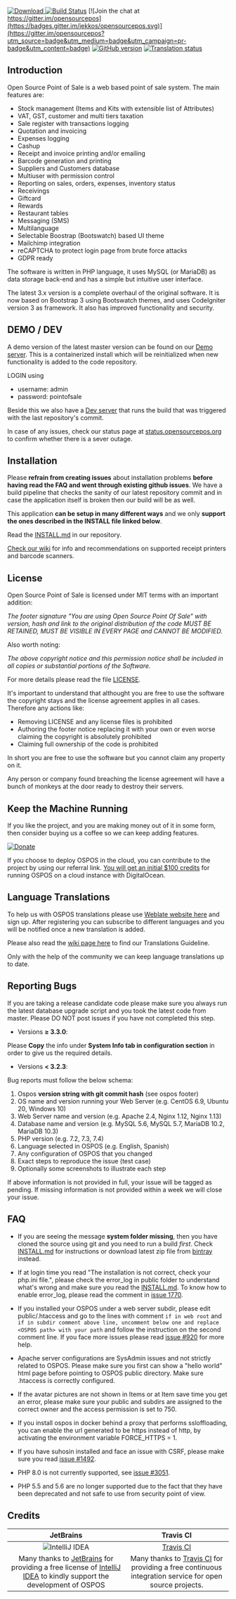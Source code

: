 [![Download](https://api.bintray.com/packages/jekkos/opensourcepos/opensourcepos/images/download.svg?version=3.3.4) ](https://bintray.com/jekkos/opensourcepos/opensourcepos/3.3.4/link)
[![Build Status](https://travis-ci.org/opensourcepos/opensourcepos.svg?branch=master)](https://travis-ci.org/opensourcepos/opensourcepos)
[![Join the chat at https://gitter.im/opensourcepos](https://badges.gitter.im/jekkos/opensourcepos.svg)](https://gitter.im/opensourcepos?utm_source=badge&utm_medium=badge&utm_campaign=pr-badge&utm_content=badge)
[![GitHub version](https://badge.fury.io/gh/jekkos%2Fopensourcepos.svg)](https://badge.fury.io/gh/jekkos%2Fopensourcepos)
[![Translation status](http://translate.opensourcepos.org/widgets/opensourcepos/-/svg-badge.svg)](http://weblate.jpeelaer.net/engage/ospos/?utm_source=widget)


Introduction
------------

Open Source Point of Sale is a web based point of sale system.
The main features are:
* Stock management (Items and Kits with extensible list of Attributes)
* VAT, GST, customer and multi tiers taxation
* Sale register with transactions logging
* Quotation and invoicing
* Expenses logging
* Cashup
* Receipt and invoice printing and/or emailing
* Barcode generation and printing
* Suppliers and Customers database
* Multiuser with permission control
* Reporting on sales, orders, expenses, inventory status
* Receivings
* Giftcard
* Rewards
* Restaurant tables
* Messaging (SMS)
* Multilanguage
* Selectable Boostrap (Bootswatch) based UI theme
* Mailchimp integration
* reCAPTCHA to protect login page from brute force attacks
* GDPR ready

The software is written in PHP language, it uses MySQL (or MariaDB) as data storage back-end and has a simple but intuitive user interface.

The latest 3.x version is a complete overhaul of the original software.
It is now based on Bootstrap 3 using Bootswatch themes, and uses CodeIgniter version 3 as framework.
It also has improved functionality and security.

DEMO / DEV
----------

A demo version of the latest master version can be found on our [Demo server](https://demo.opensourcepos.org). This is a containerized install which will be reinitialized when new functionality is added to the code repository.

LOGIN using
* username: admin
* password: pointofsale

Beside this we also have a [Dev server](https://dev.opensourcepos.org) that runs the build that was triggered with the last repository's commit.

In case of any issues, check our status page at [status.opensourcepos.org](https://status.opensourcepos.org) to confirm whether there is a sever outage.

Installation
------------

Please **refrain from creating issues** about installation problems **before having read the FAQ and went through existing github issues**. We have a build pipeline that checks the sanity of our latest repository commit and in case the application itself is broken then our build will be as well.

This application **can be setup in many different ways** and we only **support the ones described in the INSTALL file linked below**.

Read the [INSTALL.md](https://github.com/opensourcepos/opensourcepos/blob/master/INSTALL.md) in our repository.

[Check our wiki](https://github.com/opensourcepos/opensourcepos/wiki/Supported-hardware-datasheet) for info and recommendations on supported receipt printers and barcode scanners.

License
-------

Open Source Point of Sale is licensed under MIT terms with an important addition:

_The footer signature "You are using Open Source Point Of Sale" with version, 
hash and link to the original distribution of the code MUST BE RETAINED, 
MUST BE VISIBLE IN EVERY PAGE and CANNOT BE MODIFIED._

Also worth noting:

_The above copyright notice and this permission notice shall be included in all
copies or substantial portions of the Software._

For more details please read the file [LICENSE](https://github.com/opensourcepos/opensourcepos/blob/master/LICENSE).

It's important to understand that althought you are free to use the software the copyright stays and the license agreement applies in all cases.
Therefore any actions like:

- Removing LICENSE and any license files is prohibited
- Authoring the footer notice replacing it with your own or even worse claiming the copyright is absolutely prohibited
- Claiming full ownership of the code is prohibited

In short you are free to use the software but you cannot claim any property on it.

Any person or company found breaching the license agreement will have a bunch of monkeys at the door ready to destroy their servers.


Keep the Machine Running
------------------------

If you like the project, and you are making money out of it in some form, then consider buying us a coffee so we can keep adding features.

[![Donate](https://www.paypalobjects.com/en_US/i/btn/btn_donate_LG.gif)](https://www.paypal.com/cgi-bin/webscr?cmd=_s-xclick&hosted_button_id=MUN6AEG7NY6H8)

If you choose to deploy OSPOS in the cloud, you can contribute to the project by using our referral link. [You will get an initial $100 credits](https://m.do.co/c/ac38c262507b) for running OSPOS on a cloud instance with DigitalOcean. 

Language Translations
---------------------

To help us with OSPOS translations please use [Weblate website here](http://translate.opensourcepos.org) and sign up. After registering you can subscribe to different languages and you will be notified once a new translation is added.

Please also read the [wiki page here](https://github.com/opensourcepos/opensourcepos/wiki/Adding-translations) to find our Translations Guideline.

Only with the help of the community we can keep language translations up to date.


Reporting Bugs
--------------

If you are taking a release candidate code please make sure you always run the latest database upgrade script and you took the latest code from master.
Please DO NOT post issues if you have not completed this step.

- Versions **≥ 3.3.0**:

Please **Copy** the info under **System Info tab in configuration section** in order to give us the required details.

- Versions **< 3.2.3**:

Bug reports must follow the below schema:

1. Ospos **version string with git commit hash** (see ospos footer)
2. OS name and version running your Web Server (e.g. CentOS 6.9, Ubuntu 20, Windows 10)
3. Web Server name and version (e.g. Apache 2.4, Nginx 1.12, Nginx 1.13)
4. Database name and version (e.g. MySQL 5.6, MySQL 5.7, MariaDB 10.2, MariaDB 10.3)
5. PHP version (e.g. 7.2, 7.3, 7.4)
6. Language selected in OSPOS (e.g. English, Spanish)
7. Any configuration of OSPOS that you changed
8. Exact steps to reproduce the issue (test case)
9. Optionally some screenshots to illustrate each step

If above information is not provided in full, your issue will be tagged as pending.
If missing information is not provided within a week we will close your issue.


FAQ
---

* If you are seeing the message **system folder missing**, then you have cloned the source using git and you need to run a build *first*. Check [INSTALL.md](https://github.com/opensourcepos/opensourcepos/blob/master/INSTALL.md) for instructions or download latest zip file from [bintray](https://bintray.com/jekkos/opensourcepos/opensourcepos/view/files?sort=updated&order=desc#files) instead.

* If at login time you read "The installation is not correct, check your php.ini file.", please check the error_log in public folder to understand what's wrong and make sure you read the [INSTALL.md](https://github.com/opensourcepos/opensourcepos/blob/master/INSTALL.md). To know how to enable error_log, please read the comment in [issue 1770](https://github.com/opensourcepos/opensourcepos/issues/1770#issuecomment-355177943).

* If you installed your OSPOS under a web server subdir, please edit public/.htaccess and go to the lines with comment `if in web root` and `if in subdir comment above line, uncomment below one and replace <OSPOS path> with your path` and follow the instruction on the second comment line. If you face more issues please read [issue #920](https://github.com/opensourcepos/opensourcepos/issues/920) for more help.

* Apache server configurations are SysAdmin issues and not strictly related to OSPOS. Please make sure you first can show a "hello world" html page before pointing to OSPOS public directory. Make sure .htaccess is correctly configured.

* If the avatar pictures are not shown in Items or at Item save time you get an error, please make sure your public and subdirs are assigned to the correct owner and the access permission is set to 750.

* If you install ospos in docker behind a proxy that performs ssloffloading, you can enable the url generated to be https instead of http, by activating the environment variable FORCE_HTTPS = 1.

* If you have suhosin installed and face an issue with CSRF, please make sure you read [issue #1492](https://github.com/opensourcepos/opensourcepos/issues/1492).

* PHP 8.0 is not currently supported, see [issue #3051](https://github.com/opensourcepos/opensourcepos/issues/3051).

* PHP 5.5 and 5.6 are no longer supported due to the fact that they have been deprecated and not safe to use from security point of view.

Credits
-------
|JetBrains|Travis CI|
|:-:|:-:|
|![IntelliJ IDEA](https://raw.githubusercontent.com/wiki/j-easy/easy-batch/images/logo/intellijidea-logo.png)|[Travis CI](https://travis-ci.com/images/logos/TravisCI-Full-Color.png)|
|Many thanks to [JetBrains](https://www.jetbrains.com/) for providing a free license of [IntelliJ IDEA](https://www.jetbrains.com/idea/) to kindly support the development of OSPOS|Many thanks to [Travis CI](https://travis-ci.org) for providing a free continuous integration service for open source projects.|
